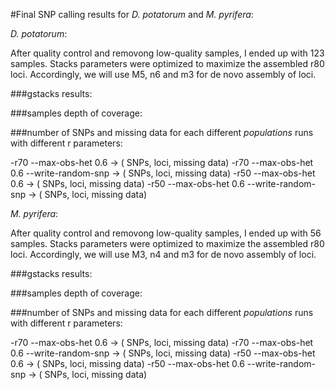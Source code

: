 #Final SNP calling results for *D. potatorum* and *M. pyrifera*:


*D. potatorum*:

After quality control and removong low-quality samples, I ended up with 123 samples. Stacks parameters were optimized to maximize the assembled r80 loci. 
Accordingly, we will use M5, n6 and m3 for de novo assembly of loci.

###gstacks results:

###samples depth of coverage:

###number of SNPs and missing data for each different *populations* runs with different r parameters:

-r70 --max-obs-het 0.6  ->   ( SNPs, loci, missing data)
-r70 --max-obs-het 0.6 --write-random-snp   ->  ( SNPs, loci, missing data)
-r50 --max-obs-het 0.6   ->  ( SNPs, loci, missing data)
-r50 --max-obs-het 0.6 --write-random-snp   ->  ( SNPs, loci, missing data)





*M. pyrifera*:

After quality control and removong low-quality samples, I ended up with 56 samples. Stacks parameters were optimized to maximize the assembled r80 loci. 
Accordingly, we will use M3, n4 and m3 for de novo assembly of loci.

###gstacks results:

###samples depth of coverage:

###number of SNPs and missing data for each different *populations* runs with different r parameters:

-r70 --max-obs-het 0.6 ->  ( SNPs, loci, missing data)
-r70 --max-obs-het 0.6 --write-random-snp  ->  ( SNPs, loci, missing data)
-r50 --max-obs-het 0.6  ->  ( SNPs, loci, missing data)
-r50 --max-obs-het 0.6 --write-random-snp  ->  ( SNPs, loci, missing data)